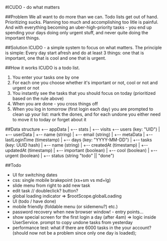 #ICUDO - do what matters

##Problem
We all want to do more than we can.
Todo lists get out of hand. Prioritizing sucks. Planning too much and accomplishing too litle is painful. And with everything becoming an uber-high-priority tasks - you end up spending your days doing only urgent stuff, and never quite doing the important things.

##Solution
ICUDO - a simple system to focus on what matters. The principle is simple: Every day start afresh and do at least 3 things: one that is important, one that is cool and one that is urgent.

##How it works
ICUDO is a todo list.
1. You enter your tasks one by one
2. For each one you choose whether it's important or not, cool or not and urgent or not
3. You instantly see the tasks that you should focus on today (prioritized based on the rule above)
4. When you are done - you cross things off
5. When you log in tomorrow (first login each day) you are prompted to clean up your list: mark the dones, and for each undone you either need to move it to today or forget about it

##Data structure
+-- appData
|   +-- stats
|       +-- visits 
+-- users (key: "UID")
|   +-- userData
|       +-- name (string)
|       +-- email (string)
|   +-- metaData
|       +-- lastLoginTime (timestamp)
|   +-- days (key: "YYYY-MM-DD")
|       +-- tasks (key: UUID hash)
|           +-- name (string)
|           +-- createdAt (timestamp)
|           +-- updatedAt (timestamp)
|           +-- important (boolean)
|           +-- cool (boolean)
|           +-- urgent (boolean)
|           +-- status (string "todo" || "done")

##Todo
* UI for switching dates
* css: single mobile brakepoint (xs+sm vs md+lg)
* slide menu from right to add new task
* edit task // doubleclick? button?
* global loading indicator => $rootScope.globalLoading
* UI (todo / have done)
* mobile friendly (foldable menu (or sidemenu?) etc.)
* password recovery when new browser window! - entry points...
* show special screen for the first login a day (after 4am) => logic inside UserService. prompt to copy undone tasks from yesterday
* performance test: what if there are 6000 tasks in the your account? (should now not be a problem since only one day is loaded);
